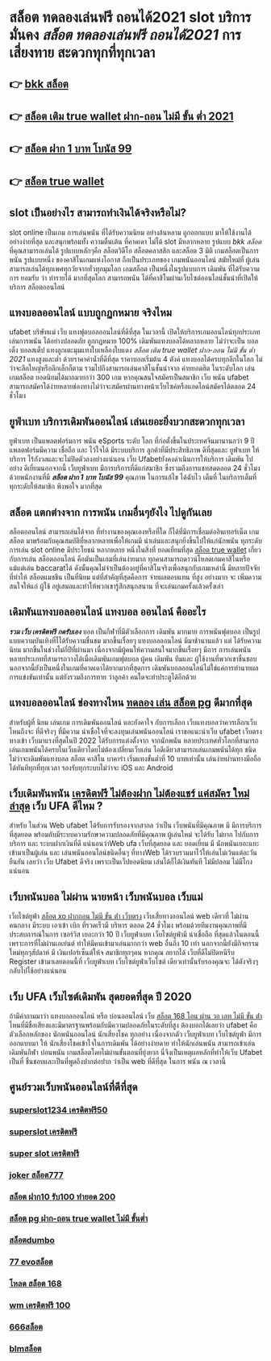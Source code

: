 # สล็อต ทดลองเล่นฟรี ถอนได้2021  slot  บริการมั่นคง *สล็อต ทดลองเล่นฟรี ถอนได้2021* การเสี่ยงทาย สะดวกทุกที่ทุกเวลา

## 👉 [bkk สล็อต](https://ufabetpgufa.ufax.win/)
## 👉 [สล็อต เติม true wallet ฝาก-ถอน ไม่มี ขั้น ต่ำ 2021](https://ufabetpgufa.ufax.win/)
## 👉 [สล็อต ฝาก 1 บาท โบนัส 99](https://ufa7777.ufax.win/)
## 👉 [สล็อต true wallet](https://ufa7777.ufax.win/)

##  slot  เป็นอย่างไร สามารถทำเงินได้จริงหรือไม่?

 slot online เป็นเกม การเล่นพนัน ที่ได้รับความนิยม อย่างล้นหลาม  ถูกออกแบบ มาให้ใช้งานได้อย่างง่ายที่สุด  และสนุกพร้อมทั้ง ความตื่นเต้น ที่คาดเดา  ไม่ได้  slot  มีหลากหลาย รูปแบบ  *bkk สล็อต* ที่คุณสามารถเล่นได้ รูปแบบหลักๆคือ  สล็อตวิดีโอ สล็อตคลาสสิก และสล็อต 3 มิติ เกมสล็อตเป็นการพนัน  รูปแบบหนึ่ง ของคาสิโนเกมแห่งโอกาส ถือเป็นประเภทของ  เกมพนันออนไลน์ สมัยใหม่ที่ ผู้เล่น สามารถเล่นได้ทุกเพศทุกวัยจากทั่วทุกมุมโลก เกมสล็อต  เป็นหนึ่งในรูปแบบการ เดิมพัน ที่ได้รับความการ ยอมรับ ว่า  ทำรายได้ มากที่สุดโลก สามารถพนัน ได้ที่คาสิโนผ่านเว็บไซต์ออนไลน์ชั้นนำที่เปิดให้บริการ สล็อตออนไลน์ 


## แทงบอลออนไลน์ แบบถูกฏกหมาย จริงไหม 

 ufabet บริษัทแม่ เว็บ แทงฟุตบอลออนไลน์ที่ดีที่สุด ในเวลานี้ เปิดให้บริการเกมออนไลน์ทุกประเภท  เล่นการพนัน ได้อย่างปลอดภัย ถูกกฏหมาย 100% เดิมพันแทงบอลได้หลากหลาย ไม่ว่าจะเป็น บอลเต็ง บอลสเต็ป แทงลูกเตะมุมแทงใบเหลืองใบแดง *สล็อต เติม true wallet ฝาก-ถอน ไม่มี ขั้น ต่ำ 2021* แทงสูงและต่ำ ด้วยราคาค่าน้ำที่ดีที่สุด ราคาบอลเริ่มต้น 4 ตังค์ แทงบอลได้ครบทุกลีกในโลก ไม่ว่าจะลีกใหญ่หรือลีกเล็กก็ตาม รวมไปถึงสามารถเล่นคาสิโนชั้นนำจาก ค่ายยอดฮิต ในระดับโลก  เล่นเกมสล็อต ยอดนิยมได้มากมายกว่า 300 เกม หากคุณสนใจสมัครเป็นสมาชิก  เว็บ พนัน ufabet  สามารถสมัครได้ง่ายหลายช่องทางไม่ว่าจะสมัครผ่านทางหน้าเว็บไซค์หรือแอดไลน์สมัครได้ตลอด 24 ชั่วโมง

## ยูฟ่าเบท บริการเดิมพันออนไลน์  เล่นเยอะยิ่งบวกสะดวกทุกเวลา

 ยูฟ่าเบท เป็นแพลตฟอร์มการ พนัน eSports ระดับ โลก ที่ก่อตั้งขึ้นในประเทศจีนมานานกว่า 9 ปีแพลตฟอร์มมีความ เชื่อถือ และ ไว้ใจได้ มีระบบบริการ ลูกค้าที่มีประสิทธิภาพ   ดีที่สุดและ ยูฟ่าเบท ให้บริการ ไร้กังวลและจะไม่ปิดตัวลงอย่างแน่นอน เว็บ Ufabetยังคงดำเนินการให้บริการ เดิมพัน ไปอย่าง ดีเยี่ยมนอกจากนี้ เว็บยูฟ่าเบท  มีการบริการที่ดีแก่สมาชิก ซึ่งรวมถึงการแชทสดตลอด 24 ชั่วโมง ด้วยพนักงานที่มี  ***สล็อต ฝาก 1 บาท โบนัส 99*** คุณภาพ ในการแก้ไข ได้ฉับไว  เต็มที่ ในบริการเต็มที่ทุกระดับให้สมาชิก  พึงพอใจ มากที่สุด 

## สล็อต แตกต่างจาก การพนัน  เกมอื่นๆยังไง ไปดูกันเลย

 สล็อตออนไลน์ สามารถเล่นได้จาก ที่ทำงานของคุณเองหรือที่ใด ก็ได้ที่มีการเชื่อมต่ออินเทอร์เน็ต เกมสล็อต  มาพร้อมกับคุณสมบัติที่หลากหลายเพื่อให้เกมมี น่าเล่นและสนุกยิ่งขึ้นไปให้แก่นักพนัน ทุกระดับ การเล่น slot online มีประโยชน์ หลากหลาย หนึ่งในสิ่งที่ ยอดเยี่ยมที่สุด [สล็อต true wallet](https://ufa7777.ufax.win/) เกี่ยวกับการเล่น สล็อตออนไลน์ คือมันเป็นเกมที่เล่นง่ายมาก  ทุกคนสามารถดาวน์โหลดเกมคาสิโนหรือแม้แต่เล่น baccaratได้ ดังนั้นคุณไม่จำเป็นต้องอยู่ที่คาสิโนจริงเพื่อสนุกกับเกมเหล่านี้ มีหลายปัจจัยที่ทำให้ สล็อตแมชชีน เป็นที่นิยม แต่ที่สำคัญที่สุดคือการ จ่ายผลตอบแทน ที่สูง อย่างมาก จะ เพิ่มความสนใจให้แก่ ผู้ใช้ อยู่เสมอและทำให้พวกเขารู้สึกสนุกสนาน ที่จะเล่นเกมครั้งแล้วครั้งเล่า


##  เดิมพันแทงบอลออนไลน์  แทงบอล  ออนไลน์ คืออะไร

 ***รวม เว็บ เครดิตฟรี กดรับเอง*** บอล  เป็นกีฬาที่มีตัวเลือกการ เดิมพัน มากมาย การพนันฟุตบอล  เป็นรูปแบบความบันเทิงที่ไได้รับความชื่นชม มากขึ้นเรื่อยๆ  แทงบอลออนไลน์  มีมาช้านานแล้ว แต่ ได้รับความนิยม มากขึ้นในช่วงไม่กี่ปีที่ผ่านมา เนื่องจากมีผู้คนให้ความสนใจมากขึ้นเรื่อยๆ มีการ การเล่นพนันหลายประเภทที่สามารถวางได้เมื่อเดิมพันเกมฟุตบอล   ผู้คน เดิมพัน ทีมและ ผู้ใช้งานที่พวกเขาชื่นชอบ นอกจากนี้ยังเป็นหนึ่งในเกมที่คาดเดาได้ยากมากที่สุดการ เดิมพันบอลออนไลน์ไม่ใช่แค่การทำนายผล การแข่งขันเท่านั้น แต่ยังรวมถึงการทาย ว่าลูกค้า คนใดจะทำประตูได้อีกด้วย

## แทงบอลออนไลน์ ช่องทางไหน [ทดลอง เล่น สล็อต pg](https://ufa7777.ufax.win/) ดีมากที่สุด

สำหรับผู้ที่ นิยม เล่นเกม การเดิมพันออนไลน์ และยังคาใจ กับการเลือก เว็บแทงบอลว่าควรเลือกเว็บไหนถึงจะ ที่ดีจริงๆ ที่มีความ น่าเชื่อใจที่จะลงทุนเล่นพนันออนไลน์ เราขอแนะนำเว็บ  ufabet เว็บตรงทางเข้า  เว็บมาแรงที่สุดในปี 2022 ได้รับการแต่งตั้งจาก จากนักพนัน หลายประเทศทั่วโลกที่สามารถเล่นเกมพนันได้ครบในเว็บเดียวโดยไม่ต้องเปลี่ยนเว็บเล่น ไอดีเดียวสามารถเล่นเกมพนันได้ทุก ชนิด ไม่ว่าจะเดิมพันแทงบอล สล็อต คาสิโน บาคาร่า เริ่มแทงขั้นต่ำที่ 10 บาทเท่านั้น เล่นง่ายผ่านทางมือถือได้ทันทีทุกที่ทุกเวลา รองรับทุกระบบไม่ว่าจะ  iOS และ Android 


##  เว็บเดิมพันพนัน [เครดิตฟรี ไม่ต้องฝาก ไม่ต้องแชร์ แค่สมัคร ใหม่ล่าสุด](https://ufa7777.ufax.win/) เว็บ UFA ดีไหม ?

สำหรับ ในส่วน Web  ufabet  ได้รับการรับรองจากสากล ว่าเป็น เว็บพนันที่มีคุณภาพ  มี มีการบริการที่สุดยอด พร้อมกับมีระบบความรักษาความปลอดภัยที่มีคุณภาพ  ผู้เล่นใหม่  จะได้รับ ไม่ยาก ไปกับการบริการ  และ ระบบฝากเงินที่ดี  แน่นอนว่าWeb   ufa  เว็บที่สุดยอด และ ยอดเยี่ยม  มี นักพนันเยอะแยะ   เข้ามาเป็นผู้เล่น  และ เล่นพนันออนไลน์ชนิดอื่นๆ ที่ทางWeb ได้รวบรวมมาไว้ให้เล่นไม่เว้นแต่ละวัน  ยืนยัน เลยว่า เว็บ Ufabet  ดีจริง  เพราะเป็นเว็ปยอดนิยม เล่นได้ก็ได้เงินทันที ไม่มีปลอม ไม่มีโกงแน่นอน


## เว็บพนันบอล  ไม่ผ่าน นายหน้า  เว็บพนันบอล เว็บแม่

 เว็บไซต์ยูฟ่า [สล็อต xo ฝากถอน ไม่มี ขั้น ต่ํา เว็บตรง](https://ufa7777.ufax.win/) เว็บเสี่ยทางออนไลน์ web เดียวที่ ไม่ผ่านคนกลาง  มีระบบ  เอาเข้า  เบิก ที่รวดเร็วมี บริหาร ตลอด 24 ชั่วโมง พร้อมด้วยทีมงานคุณภาพที่มีประสบการณ์ในการ เซอร์วิส  เยอะกว่า 10 ปี  เว็บยูฟ่าเบท เว็บไซต์ยูฟ่ามี  น่าเชื่อถือ ที่สุดแล้วในตอนนี้เพราะการที่ไม่ผ่านเอเย่นต์ ทำให้มีคนเข้ามาเล่นมากกว่า web อื่นถึง 10 เท่า นอกจากนี้ยังมีกิจกรรม ใหม่ทุกๆสัปดาห์ มี เงินเปอร์เซ็นต์ให้จ สมาชิกทุกๆคน หากคุณ อยากได้   เว็บที่ดีไม่ปิดหนีรีบ Register เข้ามาเลยตอนนี้ที่ เว็บยูฟ่าเบท เว็บไซต์ยูฟ่าเว็บไซต์ เดียวเท่านั้นรับรองคุณจะ ได้ตังจริงๆ กลับไปใช้อย่างแน่นอน 

## เว็บ UFA เว็บไซต์เดิมพัน สุดยอดที่สุด ปี 2020

ถ้ามีคำถามมาว่า แทงบอลออนไลน์  หรือ  บ่อนออนไลน์  เว็บ [สล็อต 168 โอน ผ่าน วอ เลท ไม่มี ขั้น ต่ํา](https://ufabetpgufa.ufax.win/) ไหนที่มีชื่อเสียงและมีมาตรฐานพร้อมกับมีความปลอดภัยในระดับที่สูง ต้องบอกได้เลยว่า  ufabet  คือตัวเลือกหลักของ นักพนันออนไลน์ นักเสี่ยงโชค  ทุกอย่าง  เนื่องจากตัว เว็บยูฟ่าเบท เว็บไซต์ยูฟ่า มีการออกแบบมา ให้ นักเสี่ยงโชคเข้าใจในการเดิมพัน ได้อย่างง่ายดาย ทำให้นักเล่นพนัน สามารถเข้าเล่นเดิมพันกีฬา   บ่อนพนัน  เกมสล็อตโดยไม่ผ่านขั้นตอนที่ยุ่งยาก นี่จึงเป็นเหตุผลหลักที่ทำให้เว็บ Ufabet  เป็นที่ ชื่นชอบและเป็นที่พูดถึงปากต่อปาก ว่าเป็น web   ที่ดีที่สุด ในการ พนัน ณ เวลานี้ 


## ศูนย์รวมเว็บพนันออนไลน์ที่ดีที่สุด

### [superslot1234 เครดิตฟรี50](https://atom.io/themes/สมัคร%20pg%20ufabet%20สล็อต%20ทดลองเล่นฟรี%20008%20สล็อต%2020%20รับ%20100%20เว็บตรง100%)
### [superslot เครดิตฟรี](https://atom.io/themes/สมัคร%20pg%20ufabet%20สล็อต555%20008%20สล็อต%2020%20รับ%20100%20เว็บตรง100%)
### [super slot เครดิตฟรี](https://atom.io/themes/สมัคร%20pg%20ufabet%20superslot%20เครดิตฟรี%20ไม่ต้องแชร์%20008%20สล็อต%2020%20รับ%20100%20เว็บตรง100%)
### [joker สล็อต777](https://atom.io/themes/สมัคร%20pg%20ufabet%20สล็อตu31%20เครดิตฟรี%20008%20สล็อต%2020%20รับ%20100%20เว็บตรง100%)
### [สล็อต ฝาก10 รับ100 ทำยอด 200](https://atom.io/themes/สมัคร%20pg%20ufabet%20สล็อต%20joker%20ฝาก%20ถอน%20ไม่มี%20ขั้น%20ต่ํา%20ผ่าน%20วอ%20เลท%20008%20สล็อต%2020%20รับ%20100%20เว็บตรง100%)
### [สล็อต pg ฝาก-ถอน true wallet ไม่มี ขั้นต่ำ](https://atom.io/themes/สมัคร%20pg%20ufabet%20jili%20สล็อต%20008%20สล็อต%2020%20รับ%20100%20เว็บตรง100%)
### [สล็อตdumbo](https://atom.io/themes/สมัคร%20pg%20ufabet%20ทางเข้า%20สล็อต%20789%20008%20สล็อต%2020%20รับ%20100%20เว็บตรง100%)
### [77 evoสล็อต](https://atom.io/themes/สมัคร%20pg%20ufabet%20super%20slot777%20เครดิตฟรี50%20008%20สล็อต%2020%20รับ%20100%20เว็บตรง100%)
### [โหลด สล็อต 168](https://atom.io/themes/สมัคร%20pg%20ufabet%20สล็อต1234%20joker%20008%20สล็อต%2020%20รับ%20100%20เว็บตรง100%)
### [wm เครดิตฟรี 100](https://atom.io/themes/สมัคร%20pg%20ufabet%20สล็อต168%20008%20สล็อต%2020%20รับ%20100%20เว็บตรง100%)
### [666สล็อต](https://atom.io/themes/สมัคร%20pg%20ufabet%20slotxo%20สล็อต%20ฝาก20รับ100%20008%20สล็อต%2020%20รับ%20100%20เว็บตรง100%)
### [blmสล็อต](https://atom.io/themes/สมัคร%20pg%20ufabet%20เว็บ%20เครดิตฟรี%20ยืนยันเบอร์ล่าสุด%202021%20ออนไลน์%20008%20สล็อต%2020%20รับ%20100%20เว็บตรง100%)